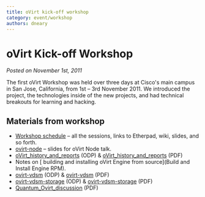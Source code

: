 ```yaml
---
title: oVirt kick-off workshop
category: event/workshop
authors: dneary
---
```


# oVirt Kick-off Workshop

*Posted on November 1st, 2011*

The first oVirt Workshop was held over three days at Cisco's main campus in San Jose, California, from 1st – 3rd November 2011. We introduced the project, the technologies inside of the new projects, and had technical breakouts for learning and hacking.

## Materials from workshop

*   [Workshop schedule](/community/events/archives/workshop/workshop-november-2011-schedule/) – all the sessions, links to Etherpad, wiki, slides, and so forth.
*   [ ovirt-node](http://resources.ovirt.org/old-site-files/wiki/Ovirt-node-nov-11.pdf) – slides for oVirt Node talk.
*   [ oVirt_history_and_reports](http://resources.ovirt.org/old-site-files/wiki/OVirt_history_and_reports-20111102.odp) (ODP) & [ oVirt_history_and_reports](http://resources.ovirt.org/old-site-files/wiki/OVirt_history_and_reports-20111102.pdf) (PDF)
*   Notes on [ building and installing oVirt Engine from source](Build and Install Engine RPM).
*   [ ovirt-vdsm](http://resources.ovirt.org/old-site-files/wiki/OVirt_VDSM_20111102.odp) (ODP) & [ ovirt-vdsm](http://resources.ovirt.org/old-site-files/wiki/OVirt_VDSM_20111102.pdf) (PDF)
*   [ ovirt-vdsm-storage](http://resources.ovirt.org/old-site-files/wiki/OVirt_VDSM_Storage_20111102.odp) (ODP) & [ ovirt-vdsm-storage](http://resources.ovirt.org/old-site-files/wiki/OVirt_VDSM_Storage_20111102.pdf) (PDF)
*   [ Quantum_Ovirt_discussion](http://resources.ovirt.org/old-site-files/wiki/Quantum_Ovirt_discussion-20111103.pdf) (PDF)


